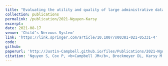 ```yaml
---
title: "Evaluating the utility and quality of large administrative databases in pediatric spinal neurosurgery research"
collection: publications
permalink: /publication/2021-Nguyen-Karsy
excerpt:
date: 2021-08-17
venue: 'Child’s Nervous System'
link: 'https://link.springer.com/article/10.1007/s00381-021-05331-4'
code:
github:
paperurl: 'http://Justin-Campbell.github.io/files/Publications/2021-Nguyen-Karsy.pdf'
citation: 'Nguyen S, Cox P, <b>Campbell JM</b>, Brockmeyer DL, Karsy M. Evaluating the utility and quality of large administrative databases in pediatric spinal neurosurgery research. <i>Child’s Nerv Syst.</i> Published online 2021:1-9. doi:10.1007/s00381-021-05331-4'
---
```

